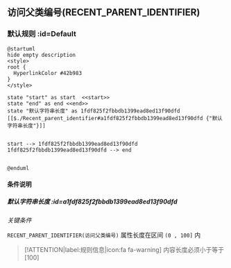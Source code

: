 ## 访问父类编号(RECENT_PARENT_IDENTIFIER) <!-- {docsify-ignore-all} -->

   

### 默认规则 :id=Default

```plantuml
@startuml
hide empty description
<style>
root {
  HyperlinkColor #42b983
}
</style>

state "start" as start  <<start>>
state "end" as end <<end>>
state "默认字符串长度" as 1fdf825f2fbbdb1399ead8ed13f90dfd [[$./Recent_parent_identifier#a1fdf825f2fbbdb1399ead8ed13f90dfd {"默认字符串长度"}]]


start --> 1fdf825f2fbbdb1399ead8ed13f90dfd 
1fdf825f2fbbdb1399ead8ed13f90dfd --> end 


@enduml
```

#### 条件说明

##### 默认字符串长度 :id=a1fdf825f2fbbdb1399ead8ed13f90dfd


*关键条件*


`RECENT_PARENT_IDENTIFIER(访问父类编号)` 属性长度在区间 `(0 , 100]` 内

> [!ATTENTION|label:规则信息|icon:fa fa-warning]
> 内容长度必须小于等于[100]







